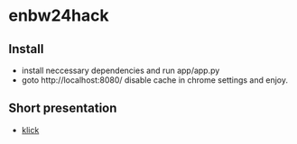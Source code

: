 # enbw24hack
## Install
- install neccessary dependencies and run app/app.py
- goto http://localhost:8080/ disable cache in chrome settings and enjoy.

## Short presentation
- [klick](presentation/presentation.pdf)

